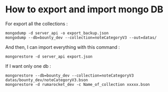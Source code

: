# How to export and import mongo DB

For export all the collections :
```
mongodump -d server_api -o export_backup.json
mongodump --db=bounty_dev --collection=noteCategoryV3 --out=datas/
```

And then, I can import everything with this command :
```
mongorestore -d server_api export.json
```

If I want only one db :
```
mongorestore --db=bounty_dev --collection=noteCategoryV3 datas/bounty_dev/noteCategoryV3.bson
mongorestore -d rumarocket_dev -c Name_of_collection xxxxx.bson
```
